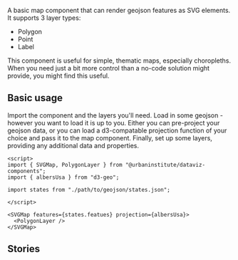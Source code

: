 A basic map component that can render geojson features as SVG elements. It supports 3 layer types:
- Polygon
- Point
- Label

This component is useful for simple, thematic maps, especially choropleths. When you need just a bit more control than a no-code solution might provide, you might find this useful. 

## Basic usage

Import the component and the layers you'll need. Load in some geojson - however you want to load it is up to you. Either you can pre-project your geojson data, or you can load a d3-compatable projection function of your choice and pass it to the map component. Finally, set up some layers, providing any additional data and properties.

```svelte
<script>
import { SVGMap, PolygonLayer } from "@urbaninstitute/dataviz-components";
import { albersUsa } from "d3-geo";

import states from "./path/to/geojson/states.json";

</script>

<SVGMap features={states.featues} projection={albersUsa}>
  <PolygonLayer />
</SVGMap>
```


## Stories
